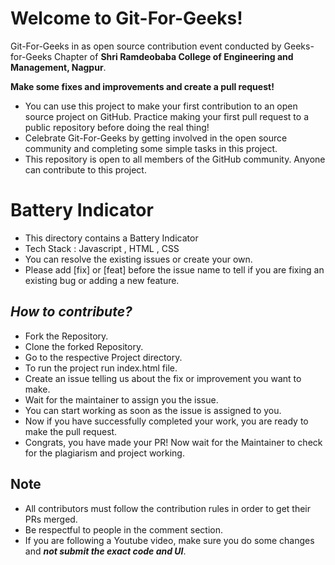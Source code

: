 # Welcome to Git-For-Geeks!

Git-For-Geeks in as open source contribution event conducted by Geeks-for-Geeks Chapter of **Shri Ramdeobaba College of Engineering and Management, Nagpur**.

**Make some fixes and improvements and create a pull request!**

- You can use this project to make your first contribution to an open source project on GitHub. Practice making your first pull request to a public repository before doing the real thing!
- Celebrate Git-For-Geeks by getting involved in the open source community and completing some simple tasks in this project.
- This repository is open to all members of the GitHub community. Anyone can contribute to this project.

# Battery Indicator

- This directory contains a Battery Indicator
- Tech Stack : Javascript , HTML , CSS
- You can resolve the existing issues or create your own.
- Please add [fix] or [feat] before the issue name to tell if you are fixing an existing bug or adding a new feature.

## *****How to contribute?*****

- Fork the Repository.
- Clone the forked Repository.
- Go to the respective Project directory.
- To run the project run index.html file.
- Create an issue telling us about the fix or improvement you want to make.
- Wait for the maintainer to assign you the issue.
- You can start working as soon as the issue is assigned to you.
- Now if you have successfully completed your work, you are ready to make the pull request.
- Congrats, you have made your PR! Now wait for the Maintainer to check for the plagiarism and project working.

## Note

- All contributors must follow the contribution rules in order to get their PRs merged.
- Be respectful to people in the comment section.
- If you are following a Youtube video, make sure you do some changes and *****not submit the exact code and UI*****.
